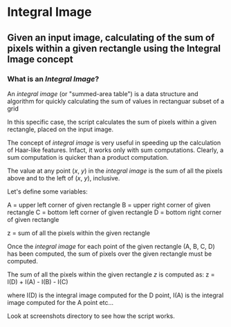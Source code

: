 # Integral Image

## Given an input image, calculating of the sum of pixels within a given rectangle using the Integral Image concept

### What is an *Integral Image*?

An *integral image* (or "summed-area table") is a data structure and algorithm for quickly calculating the sum of values in rectanguar subset of a grid

In this specific case, the script calculates the sum of pixels within a given rectangle, placed on the input image.

The concept of *integral image* is very useful in speeding up the calculation of Haar-like features. Infact, it works only with sum computations. Clearly, a sum computation is quicker than a product computation. 

The value at any point (*x*, *y*) in the *integral image* is the sum of all the pixels above and to the left of (*x*, *y*), inclusive.

Let's define some variables:

A = upper left corner of given rectangle 
B = upper right corner of given rectangle
C = bottom left corner of given rectangle
D = bottom right corner of given rectangle

z = sum of all the pixels within the given rectangle

Once the *integral image* for each point of the given rectangle (A, B, C, D) has been computed, the sum of pixels over the given rectangle must be computed. 

The sum of all the pixels within the given rectangle *z* is computed as:
z = I(D) + I(A) - I(B) - I(C)

where I(D) is the integral image computed for the D point, I(A) is the integral image computed for the A point etc...

Look at screenshots directory to see how the script works.
